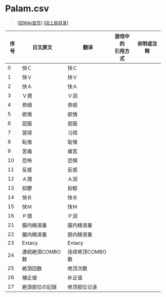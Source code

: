 ﻿# Palam.csv

> [\[回Wiki首页\]](/Wiki)
> [\[回上层目录\]](/Wiki/csv_instructions)

序号|日文原文|翻译|游戏中的<br/>引用方式|说明或注释
----|----|----|----|----
0|快Ｃ|快Ｃ||
1|快Ｖ|快Ｖ||
2|快Ａ|快Ａ||
3|Ｖ潤|Ｖ润||
4|恭順|恭顺||
5|欲情|欲情||
6|屈服|屈服||
7|習得|习得||
8|恥情|耻情||
9|苦痛|痛苦||
10|恐怖|恐惧||
11|反感|反感||
12|Ａ潤|Ａ润||
13|抑鬱|抑郁||
14|快Ｂ|快Ｂ||
15|快Ｍ|快Ｍ||
16|Ｐ潤|Ｐ润||
21|膣内精液量|膣内精液量||
22|腸内精液量|肠内精液量||
23|Extacy|Extacy||
24|連続絶頂COMBO数|连续绝顶COMBO数||
25|絶頂回数|绝顶次数||
26|補正値|补正值||
27|絶頂部位の記録|绝顶部位记录||
